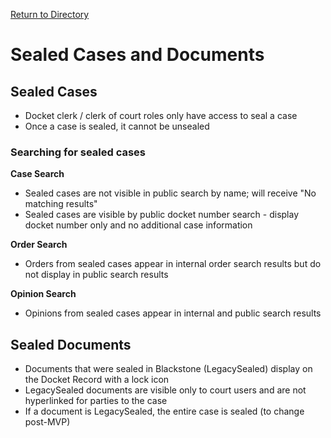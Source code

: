 [Return to Directory](./README.md)

# Sealed Cases and Documents

## Sealed Cases
* Docket clerk / clerk of court roles only have access to seal a case
* Once a case is sealed, it cannot be unsealed

### Searching for sealed cases
**Case Search**
* Sealed cases are not visible in public search by name; will receive "No matching results"
* Sealed cases are visible by public docket number search - display docket number only and no additional case information

**Order Search**
* Orders from sealed cases appear in internal order search results but do not display in public search results

**Opinion Search**
* Opinions from sealed cases appear in internal and public search results


## Sealed Documents 
* Documents that were sealed in Blackstone (LegacySealed) display on the Docket Record with a lock icon
* LegacySealed documents are visible only to court users and are not hyperlinked for parties to the case
* If a document is LegacySealed, the entire case is sealed (to change post-MVP)
